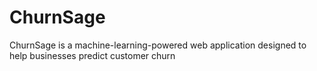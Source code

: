 # ChurnSage
ChurnSage is a machine-learning-powered web application designed to help businesses predict customer churn 
